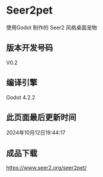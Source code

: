 # Seer2pet
使用Godot 制作的 Seer2 风格桌面宠物

## 版本开发号码
V0.2
## 编译引擎
Godot 4.2.2

## 此页面最后更新时间 
2024年10月12日19:44:17

## 成品下载
https://www.seer2.org/seer2pet/